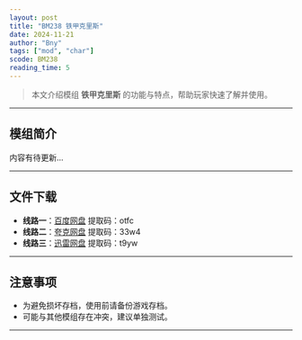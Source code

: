 ```yaml
---
layout: post
title: "BM238 铁甲克里斯"
date: 2024-11-21
author: "Bny"
tags: ["mod", "char"]
scode: BM238
reading_time: 5
---
```


> 本文介绍模组 **铁甲克里斯** 的功能与特点，帮助玩家快速了解并使用。

---

## 模组简介

内容有待更新...

---


## 文件下载
- **线路一**：[百度网盘](https://pan.baidu.com/s/1QeOizoDpSKKiMJIvEE5pGg?pwd=otfc)  提取码：otfc  
- **线路二**：[夸克网盘](https://pan.quark.cn/s/3ad3fe8ca3a7?pwd=33w4)  提取码：33w4  
- **线路三**：[迅雷网盘](https://pan.xunlei.com/s/VOCCbkyC6sqZE1VwS0eTI3FnA1?pwd=t9yw)  提取码：t9yw  

---

## 注意事项
- 为避免损坏存档，使用前请备份游戏存档。
- 可能与其他模组存在冲突，建议单独测试。

---

